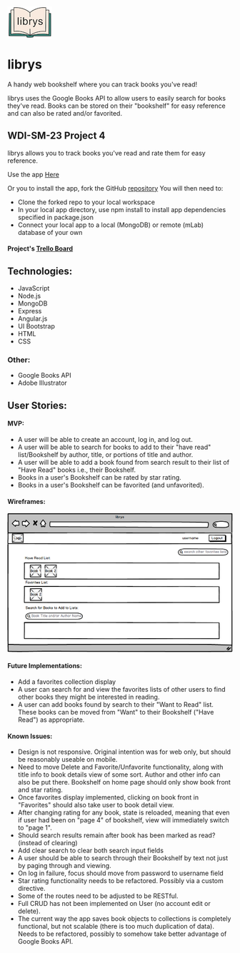 ![](client/images/xsm_open_book.png)

# librys
A handy web bookshelf where you can track books you've read!

librys uses the Google Books API to allow users to easily search for books they've read. Books can be stored on their "bookshelf" for easy reference and can also be rated and/or favorited.


## WDI-SM-23 Project 4

librys allows you to track books you've read and rate them for easy reference.

Use the app [Here](https://pacific-hollows-56597.herokuapp.com/)

Or you to install the app, fork the GitHub [repository](https://github.com/susanrotondo/librys") You will then need to:

* Clone the forked repo to your local workspace
* In your local app directory, use npm install to install app dependencies specified in package.json
* Connect your local app to a local (MongoDB) or remote (mLab) database of your own

#### Project's [Trello Board](https://trello.com/b/dWFTB4wy)

## Technologies:
* JavaScript
* Node.js
* MongoDB
* Express
* Angular.js
* UI Bootstrap
* HTML
* CSS

### Other:
* Google Books API
* Adobe Illustrator

## User Stories:
#### MVP:
* A user will be able to create an account, log in, and log out.
* A user will be able to search for books to add to their "have read" list/Bookshelf by author, title, or portions of title and author.
* A user will be able to add a book found from search result to their list of "Have Read" books i.e., their Bookshelf.
* Books in a user's Bookshelf can be rated by star rating.
* Books in a user's Bookshelf can be favorited (and unfavorited).

#### Wireframes:
<img src="client/images/search_wireframe.png"/>

#### Future Implementations:
* Add a favorites collection display
* A user can search for and view the favorites lists of other users to find other books they might be interested in reading.
* A user can add books found by search to their "Want to Read" list. These books can be moved from "Want" to their Bookshelf ("Have Read") as appropriate.


#### Known Issues:
* Design is not responsive. Original intention was for web only, but should be reasonably useable on mobile.
* Need to move Delete and Favorite/Unfavorite functionality, along with title info to book details view of some sort. Author and other info can also be put there. Bookshelf on home page should only show book front and star rating.
* Once favorites display implemented, clicking on book front in "Favorites" should also take user to book detail view.
* After changing rating for any book, state is reloaded, meaning that even if user had been on "page 4" of bookshelf, view will immediately switch to "page 1".
* Should search results remain after book has been marked as read? (instead of clearing)
* Add clear search to clear both search input fields
* A user should be able to search through their Bookshelf by text not just by paging through and viewing.
* On log in failure, focus should move from password to username field
* Star rating functionality needs to be refactored. Possibly via a custom directive.
* Some of the routes need to be adjusted to be RESTful.
* Full CRUD has not been implemented on User (no account edit or delete).
* The current way the app saves book objects to collections is completely functional, but not scalable (there is too much duplication of data). Needs to be refactored, possibly to somehow take better advantage of Google Books API.
